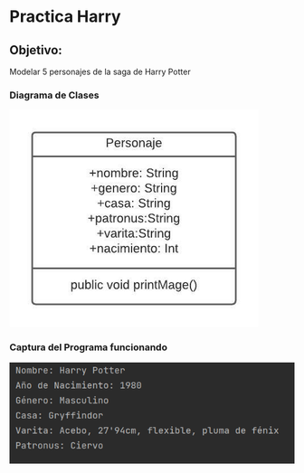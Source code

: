 # Practica Harry

## Objetivo:
Modelar 5 personajes de la saga de Harry Potter

### Diagrama de Clases
![](Diagrama_Clases.jpeg)

### Captura del Programa funcionando
![Captura 1](Captura1.PNG)